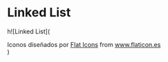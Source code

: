 # Linked List 
h![Linked List](<div>Iconos diseñados por <a href="https://www.flaticon.es/autores/flat-icons" title="Flat Icons">Flat Icons</a> from <a href="https://www.flaticon.es/" title="Flaticon">www.flaticon.es</a></div>)
